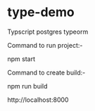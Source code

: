 # type-demo
Typscript postgres typeorm

Command to run project:-

npm start

Command to create build:-

npm run build

http://localhost:8000
